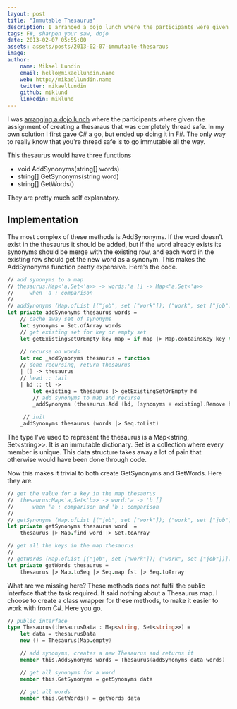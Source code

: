 ```yaml
---
layout: post
title: "Immutable Thesaurus"
description: I arranged a dojo lunch where the participants were given the assignments of creating a thesaraus that was thread safe. Here is my solution created in F#.
tags: F#, sharpen your saw, dojo
date: 2013-02-07 05:55:00
assets: assets/posts/2013-02-07-immutable-thesaraus
image: 
author:
    name: Mikael Lundin
    email: hello@mikaellundin.name
    web: http://mikaellundin.name
    twitter: mikaellundin
    github: miklund
    linkedin: miklund
---
```


I was [arranging a dojo lunch](http://sys4.litemedia.se) where the participants where given the assignment of creating a thesaraus that was completely thread safe. In my own solution I first gave C# a go, but ended up doing it in F#. The only way to really know that you're thread safe is to go immutable all the way.

This thesaurus would have three functions

* void AddSynonyms(string[] words)
* string[] GetSynonyms(string word)
* string[] GetWords()

They are pretty much self explanatory.

## Implementation

The most complex of these methods is AddSynonyms. If the word doesn't exist in the thesaurus it should be added, but if the word already exists its synonyms should be merge with the existing row, and each word in the existing row should get the new word as a synonym. This makes the AddSynonyms function pretty expensive. Here's the code.

```fsharp
// add synonyms to a map
// thesaurus:Map<'a,Set<'a>> -> words:'a [] -> Map<'a,Set<'a>>
//     when 'a : comparison
//
// addSynonyms (Map.ofList [("job", set ["work"]); ("work", set ["job"])]) [|"job"; "task"; "work"; "undertaking"|];;
let private addSynonyms thesaurus words = 
    // cache away set of synonyms
    let synonyms = Set.ofArray words
    // get existing set for key or empty set
    let getExistingSetOrEmpty key map = if map |> Map.containsKey key then map.[key] else Set.empty
    
    // recurse on words
    let rec _addSynonyms thesaurus = function
    // done recursing, return thesaurus
    | [] -> thesaurus
    // head :: tail
    | hd :: tl ->
        let existing = thesaurus |> getExistingSetOrEmpty hd
        // add synonyms to map and recurse
        _addSynonyms (thesaurus.Add (hd, (synonyms + existing).Remove hd)) tl

     // init
    _addSynonyms thesaurus (words |> Seq.toList)
```

The type I've used to represent the thesaurus is a Map&lt;string, Set&lt;string&gt;&gt;. It is an immutable dictionary. Set is a collection where every member is unique. This data structure takes away a lot of pain that otherwise would have been done through code.

Now this makes it trivial to both create GetSynonyms and GetWords. Here they are.

```fsharp
// get the value for a key in the map thesaurus
//  thesaurus:Map<'a,Set<'b>> -> word:'a -> 'b []
//      when 'a : comparison and 'b : comparison
//
// getSynonyms (Map.ofList [("job", set ["work"]); ("work", set ["job"])]) "job";;
let private getSynonyms thesaurus word  =
    thesaurus |> Map.find word |> Set.toArray

// get all the keys in the map thesaurus
//
// getWords (Map.ofList [("job", set ["work"]); ("work", set ["job"])]);;
let private getWords thesaurus =
    thesaurus |> Map.toSeq |> Seq.map fst |> Seq.toArray
```

What are we missing here? These methods does not fulfil the public interface that the task required. It said nothing about a Thesaurus map. I choose to create a class wrapper for these methods, to make it easier to work with from C#. Here you go.


```fsharp
// public interface
type Thesaurus(thesaurusData : Map<string, Set<string>>) =
    let data = thesaurusData
    new () = Thesaurus(Map.empty)

    // add synonyms, creates a new Thesaurus and returns it
    member this.AddSynonyms words = Thesaurus(addSynonyms data words)

    // get all synonyms for a word
    member this.GetSynonyms = getSynonyms data

    // get all words
    member this.GetWords() = getWords data
```
